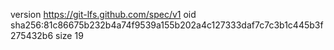 version https://git-lfs.github.com/spec/v1
oid sha256:81c86675b232b4a74f9539a155b202a4c127333daf7c7c3b1c445b3f275432b6
size 19
